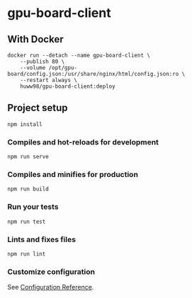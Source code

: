 # gpu-board-client

## With Docker

```shell
docker run --detach --name gpu-board-client \
    --publish 80 \
    --volume /opt/gpu-board/config.json:/usr/share/nginx/html/config.json:ro \
    --restart always \
    huww98/gpu-board-client:deploy
```

## Project setup
```
npm install
```

### Compiles and hot-reloads for development
```
npm run serve
```

### Compiles and minifies for production
```
npm run build
```

### Run your tests
```
npm run test
```

### Lints and fixes files
```
npm run lint
```

### Customize configuration
See [Configuration Reference](https://cli.vuejs.org/config/).
